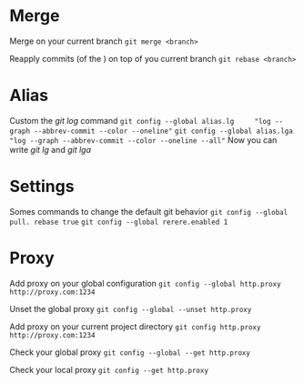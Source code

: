 # Merge

Merge <branch> on your current branch
`git merge <branch>`

Reapply commits (of the <branch>) on top of you current branch
`git rebase <branch>`

# Alias

Custom the *git log* command
`git config --global alias.lg     "log --graph --abbrev-commit --color --oneline"`
`git config --global alias.lga     "log --graph --abbrev-commit --color --oneline --all"`
Now you can write *git lg* and *git lga*

# Settings

Somes commands to change the default git behavior
`git config --global pull. rebase true`
`git config --global rerere.enabled 1`

# Proxy

Add proxy on your global configuration
`git config --global http.proxy http://proxy.com:1234`

Unset the global proxy
`git config --global --unset http.proxy`

Add proxy on your current project directory
`git config http.proxy http://proxy.com:1234`

Check your global proxy
`git config --global --get http.proxy`

Check your local proxy
`git config --get http.proxy`